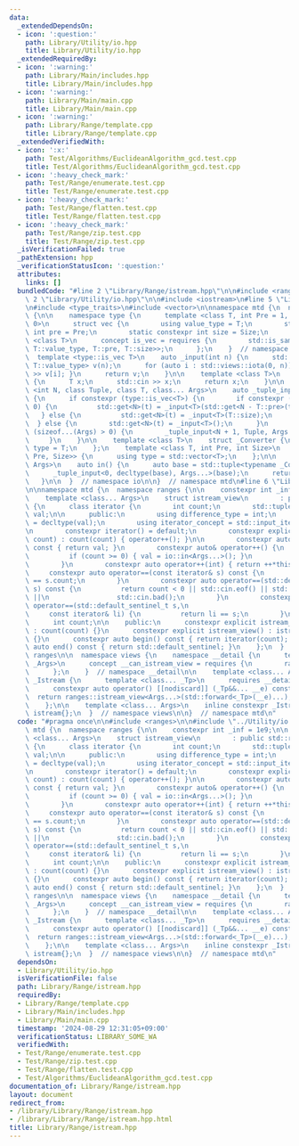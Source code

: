 ```yaml
---
data:
  _extendedDependsOn:
  - icon: ':question:'
    path: Library/Utility/io.hpp
    title: Library/Utility/io.hpp
  _extendedRequiredBy:
  - icon: ':warning:'
    path: Library/Main/includes.hpp
    title: Library/Main/includes.hpp
  - icon: ':warning:'
    path: Library/Main/main.cpp
    title: Library/Main/main.cpp
  - icon: ':warning:'
    path: Library/Range/template.cpp
    title: Library/Range/template.cpp
  _extendedVerifiedWith:
  - icon: ':x:'
    path: Test/Algorithms/EuclideanAlgorithm_gcd.test.cpp
    title: Test/Algorithms/EuclideanAlgorithm_gcd.test.cpp
  - icon: ':heavy_check_mark:'
    path: Test/Range/enumerate.test.cpp
    title: Test/Range/enumerate.test.cpp
  - icon: ':heavy_check_mark:'
    path: Test/Range/flatten.test.cpp
    title: Test/Range/flatten.test.cpp
  - icon: ':heavy_check_mark:'
    path: Test/Range/zip.test.cpp
    title: Test/Range/zip.test.cpp
  _isVerificationFailed: true
  _pathExtension: hpp
  _verificationStatusIcon: ':question:'
  attributes:
    links: []
  bundledCode: "#line 2 \"Library/Range/istream.hpp\"\n\n#include <ranges>\n\n#line\
    \ 2 \"Library/Utility/io.hpp\"\n\n#include <iostream>\n#line 5 \"Library/Utility/io.hpp\"\
    \n#include <type_traits>\n#include <vector>\n\nnamespace mtd {\n  namespace io\
    \ {\n\n    namespace type {\n      template <class T, int Pre = 1, int Size =\
    \ 0>\n      struct vec {\n        using value_type = T;\n        static constexpr\
    \ int pre = Pre;\n        static constexpr int size = Size;\n      };\n      template\
    \ <class T>\n      concept is_vec = requires {\n        std::is_same_v<T, vec<typename\
    \ T::value_type, T::pre, T::size>>;\n      };\n    }  // namespace type\n\n  \
    \  template <type::is_vec T>\n    auto _input(int n) {\n      std::vector<typename\
    \ T::value_type> v(n);\n      for (auto i : std::views::iota(0, n)) { std::cin\
    \ >> v[i]; }\n      return v;\n    }\n\n    template <class T>\n    auto _input()\
    \ {\n      T x;\n      std::cin >> x;\n      return x;\n    }\n\n    template\
    \ <int N, class Tuple, class T, class... Args>\n    auto _tuple_input(Tuple& t)\
    \ {\n      if constexpr (type::is_vec<T>) {\n        if constexpr (T::size ==\
    \ 0) {\n          std::get<N>(t) = _input<T>(std::get<N - T::pre>(t));\n     \
    \   } else {\n          std::get<N>(t) = _input<T>(T::size);\n        }\n    \
    \  } else {\n        std::get<N>(t) = _input<T>();\n      }\n      if constexpr\
    \ (sizeof...(Args) > 0) {\n        _tuple_input<N + 1, Tuple, Args...>(t);\n \
    \     }\n    }\n\n    template <class T>\n    struct _Converter {\n      using\
    \ type = T;\n    };\n    template <class T, int Pre, int Size>\n    struct _Converter<type::vec<T,\
    \ Pre, Size>> {\n      using type = std::vector<T>;\n    };\n\n    template <class...\
    \ Args>\n    auto in() {\n      auto base = std::tuple<typename _Converter<Args>::type...>();\n\
    \      _tuple_input<0, decltype(base), Args...>(base);\n      return base;\n \
    \   }\n\n  }  // namespace io\n\n}  // namespace mtd\n#line 6 \"Library/Range/istream.hpp\"\
    \n\nnamespace mtd {\n  namespace ranges {\n\n    constexpr int _inf = 1e9;\n\n\
    \    template <class... Args>\n    struct istream_view\n        : public std::ranges::view_interface<istream_view<Args...>>\
    \ {\n      class iterator {\n        int count;\n        std::tuple<typename io::_Converter<Args>::type...>\
    \ val;\n\n      public:\n        using difference_type = int;\n        using value_type\
    \ = decltype(val);\n        using iterator_concept = std::input_iterator_tag;\n\
    \n        constexpr iterator() = default;\n        constexpr explicit iterator(int\
    \ count) : count(count) { operator++(); }\n\n        constexpr auto operator*()\
    \ const { return val; }\n        constexpr auto& operator++() {\n          --count;\n\
    \          if (count >= 0) { val = io::in<Args...>(); }\n          return *this;\n\
    \        }\n        constexpr auto operator++(int) { return ++*this; }\n\n   \
    \     constexpr auto operator==(const iterator& s) const {\n          return count\
    \ == s.count;\n        }\n        constexpr auto operator==(std::default_sentinel_t\
    \ s) const {\n          return count < 0 || std::cin.eof() || std::cin.fail()\
    \ ||\n                 std::cin.bad();\n        }\n        constexpr friend auto\
    \ operator==(std::default_sentinel_t s,\n                                    \
    \     const iterator& li) {\n          return li == s;\n        }\n      };\n\n\
    \      int count;\n\n    public:\n      constexpr explicit istream_view(int count)\
    \ : count(count) {}\n      constexpr explicit istream_view() : istream_view(_inf)\
    \ {}\n      constexpr auto begin() const { return iterator(count); }\n      constexpr\
    \ auto end() const { return std::default_sentinel; }\n    };\n  }  // namespace\
    \ ranges\n\n  namespace views {\n    namespace __detail {\n      template <typename...\
    \ _Args>\n      concept __can_istream_view = requires {\n        ranges::istream_view(std::declval<_Args>()...);\n\
    \      };\n    }  // namespace __detail\n\n    template <class... Args>\n    struct\
    \ _Istream {\n      template <class... _Tp>\n      requires __detail::__can_istream_view<_Tp...>\n\
    \      constexpr auto operator() [[nodiscard]] (_Tp&&... __e) const {\n      \
    \  return ranges::istream_view<Args...>(std::forward<_Tp>(__e)...);\n      }\n\
    \    };\n\n    template <class... Args>\n    inline constexpr _Istream<Args...>\
    \ istream{};\n  }  // namespace views\n\n}  // namespace mtd\n"
  code: "#pragma once\n\n#include <ranges>\n\n#include \"../Utility/io.hpp\"\n\nnamespace\
    \ mtd {\n  namespace ranges {\n\n    constexpr int _inf = 1e9;\n\n    template\
    \ <class... Args>\n    struct istream_view\n        : public std::ranges::view_interface<istream_view<Args...>>\
    \ {\n      class iterator {\n        int count;\n        std::tuple<typename io::_Converter<Args>::type...>\
    \ val;\n\n      public:\n        using difference_type = int;\n        using value_type\
    \ = decltype(val);\n        using iterator_concept = std::input_iterator_tag;\n\
    \n        constexpr iterator() = default;\n        constexpr explicit iterator(int\
    \ count) : count(count) { operator++(); }\n\n        constexpr auto operator*()\
    \ const { return val; }\n        constexpr auto& operator++() {\n          --count;\n\
    \          if (count >= 0) { val = io::in<Args...>(); }\n          return *this;\n\
    \        }\n        constexpr auto operator++(int) { return ++*this; }\n\n   \
    \     constexpr auto operator==(const iterator& s) const {\n          return count\
    \ == s.count;\n        }\n        constexpr auto operator==(std::default_sentinel_t\
    \ s) const {\n          return count < 0 || std::cin.eof() || std::cin.fail()\
    \ ||\n                 std::cin.bad();\n        }\n        constexpr friend auto\
    \ operator==(std::default_sentinel_t s,\n                                    \
    \     const iterator& li) {\n          return li == s;\n        }\n      };\n\n\
    \      int count;\n\n    public:\n      constexpr explicit istream_view(int count)\
    \ : count(count) {}\n      constexpr explicit istream_view() : istream_view(_inf)\
    \ {}\n      constexpr auto begin() const { return iterator(count); }\n      constexpr\
    \ auto end() const { return std::default_sentinel; }\n    };\n  }  // namespace\
    \ ranges\n\n  namespace views {\n    namespace __detail {\n      template <typename...\
    \ _Args>\n      concept __can_istream_view = requires {\n        ranges::istream_view(std::declval<_Args>()...);\n\
    \      };\n    }  // namespace __detail\n\n    template <class... Args>\n    struct\
    \ _Istream {\n      template <class... _Tp>\n      requires __detail::__can_istream_view<_Tp...>\n\
    \      constexpr auto operator() [[nodiscard]] (_Tp&&... __e) const {\n      \
    \  return ranges::istream_view<Args...>(std::forward<_Tp>(__e)...);\n      }\n\
    \    };\n\n    template <class... Args>\n    inline constexpr _Istream<Args...>\
    \ istream{};\n  }  // namespace views\n\n}  // namespace mtd\n"
  dependsOn:
  - Library/Utility/io.hpp
  isVerificationFile: false
  path: Library/Range/istream.hpp
  requiredBy:
  - Library/Range/template.cpp
  - Library/Main/includes.hpp
  - Library/Main/main.cpp
  timestamp: '2024-08-29 12:31:05+09:00'
  verificationStatus: LIBRARY_SOME_WA
  verifiedWith:
  - Test/Range/enumerate.test.cpp
  - Test/Range/zip.test.cpp
  - Test/Range/flatten.test.cpp
  - Test/Algorithms/EuclideanAlgorithm_gcd.test.cpp
documentation_of: Library/Range/istream.hpp
layout: document
redirect_from:
- /library/Library/Range/istream.hpp
- /library/Library/Range/istream.hpp.html
title: Library/Range/istream.hpp
---
```

